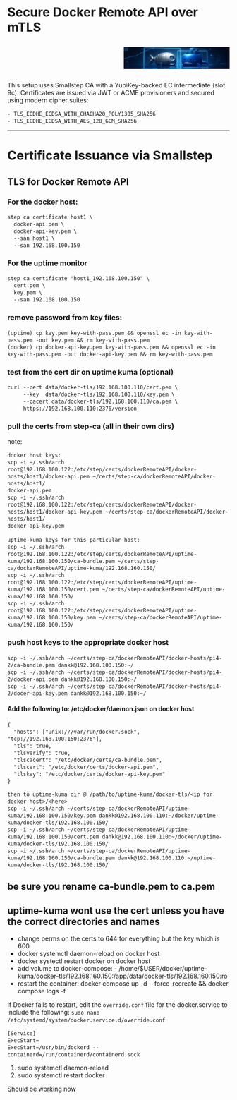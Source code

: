 # Secure Docker Remote API over mTLS   <p align="right"><img src="https://github.com/danktankk/Docs/blob/main/Docker%20Remote%20API%20over%20TLS/Assets/dockerr2.png" height="50" style="vertical-align: middle;"/></p>

This setup uses Smallstep CA with a YubiKey-backed EC intermediate (slot 9c). Certificates are issued via JWT or ACME provisioners and secured using modern cipher suites:
```
- TLS_ECDHE_ECDSA_WITH_CHACHA20_POLY1305_SHA256
- TLS_ECDHE_ECDSA_WITH_AES_128_GCM_SHA256
```
---

# Certificate Issuance via Smallstep

## TLS for Docker Remote API
### For the docker host:
```
step ca certificate host1 \
  docker-api.pem \
  docker-api-key.pem \
  --san host1 \
  --san 192.168.100.150
```
### For the uptime monitor
```
step ca certificate "host1_192.168.100.150" \
  cert.pem \
  key.pem \
  --san 192.168.100.150
```
### remove password from key files:
```
(uptime) cp key.pem key-with-pass.pem && openssl ec -in key-with-pass.pem -out key.pem && rm key-with-pass.pem
(docker) cp docker-api-key.pem key-with-pass.pem && openssl ec -in key-with-pass.pem -out docker-api-key.pem && rm key-with-pass.pem
```
### test from the cert dir on uptime kuma (optional)
```
curl --cert data/docker-tls/192.168.100.110/cert.pem \
     --key  data/docker-tls/192.168.100.110/key.pem \
     --cacert data/docker-tls/192.168.100.110/ca.pem \
     https://192.168.100.110:2376/version
```

### pull the certs from step-ca (all in their own dirs)
note: 

```
docker host keys:
scp -i ~/.ssh/arch root@192.168.100.122:/etc/step/certs/dockerRemoteAPI/docker-hosts/host1/docker-api.pem ~/certs/step-ca/dockerRemoteAPI/docker-hosts/host1/
docker-api.pem
scp -i ~/.ssh/arch root@192.168.100.122:/etc/step/certs/dockerRemoteAPI/docker-hosts/host1/docker-api-key.pem ~/certs/step-ca/dockerRemoteAPI/docker-hosts/host1/
docker-api-key.pem

uptime-kuma keys for this particular host:
scp -i ~/.ssh/arch root@192.168.100.122:/etc/step/certs/dockerRemoteAPI/uptime-kuma/192.168.100.150/ca-bundle.pem ~/certs/step-ca/dockerRemoteAPI/uptime-kuma/192.168.160.150/
scp -i ~/.ssh/arch root@192.168.100.122:/etc/step/certs/dockerRemoteAPI/uptime-kuma/192.168.100.150/cert.pem ~/certs/step-ca/dockerRemoteAPI/uptime-kuma/192.168.160.150/
scp -i ~/.ssh/arch root@192.168.100.122:/etc/step/certs/dockerRemoteAPI/uptime-kuma/192.168.100.150/key.pem ~/certs/step-ca/dockerRemoteAPI/uptime-kuma/192.168.160.150/
```

### push host keys to the appropriate docker host
```
scp -i ~/.ssh/arch ~/certs/step-ca/dockerRemoteAPI/docker-hosts/pi4-2/ca-bundle.pem dankk@192.168.100.150:~/
scp -i ~/.ssh/arch ~/certs/step-ca/dockerRemoteAPI/docker-hosts/pi4-2/docker-api.pem dankk@192.168.100.150:~/
scp -i ~/.ssh/arch ~/certs/step-ca/dockerRemoteAPI/docker-hosts/pi4-2/docer-api-key.pem dankk@192.168.100.150:~/
```
#### Add the following to: /etc/docker/daemon.json on docker host
```
{
  "hosts": ["unix:///var/run/docker.sock", "tcp://192.168.100.150:2376"],
  "tls": true,
  "tlsverify": true,
  "tlscacert": "/etc/docker/certs/ca-bundle.pem",
  "tlscert": "/etc/docker/certs/docker-api.pem",
  "tlskey": "/etc/docker/certs/docker-api-key.pem"
}
```

```
then to uptime-kuma dir @ /path/to/uptime-kuma/docker-tls/<ip for docker host>/<here>
scp -i ~/.ssh/arch ~/certs/step-ca/dockerRemoteAPI/uptime-kuma/192.168.100.150/key.pem dankk@192.168.100.110:~/docker/uptime-kuma/docker-tls/192.168.100.150/
scp -i ~/.ssh/arch ~/certs/step-ca/dockerRemoteAPI/uptime-kuma/192.168.100.150/cert.pem dankk@192.168.100.110:~/docker/uptime-kuma/docker-tls/192.168.100.150/
scp -i ~/.ssh/arch ~/certs/step-ca/dockerRemoteAPI/uptime-kuma/192.168.160.150/ca-bundle.pem dankk@192.168.100.110:~/uptime-kuma/docker-tls/192.168.100.150/
```
## be sure you rename ca-bundle.pem to ca.pem
## uptime-kuma wont use the cert unless you have the correct directories and names

- change perms on the certs to 644 for everything but the key which is 600
- docker systemctl daemon-reload on docker host 
- docker systectl restart docker on docker host
- add volume to docker-compose:
      - /home/$USER/docker/uptime-kuma/docker-tls/192.168.160.150:/app/data/docker-tls/192.168.160.150:ro
- restart the container:  docker compose up -d --force-recreate && docker compose logs -f

If Docker fails to restart, edit the `override.conf` file for the docker.service to include the following:
`sudo nano /etc/systemd/system/docker.service.d/override.conf`
```
[Service]
ExecStart=
ExecStart=/usr/bin/dockerd --containerd=/run/containerd/containerd.sock
```
1. sudo systemctl daemon-reload
2. sudo systemctl restart docker

Should be working now
